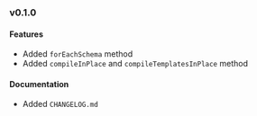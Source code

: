 ### v0.1.0

#### Features
* Added `forEachSchema` method
* Added `compileInPlace` and `compileTemplatesInPlace` method

#### Documentation
* Added `CHANGELOG.md`
